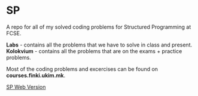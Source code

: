 # SP
A repo for all of my solved coding problems for Structured Programming at FCSE.  

**Labs** - contains all the problems that we have to solve in class and present.  
**Kolokvium** - contains all the problems that are on the exams + practice problems.  

Most of the coding problems and excercises can be found on **courses.finki.ukim.mk**.  

[SP Web Version](https://andrejstojkovic.github.io/SP/)
